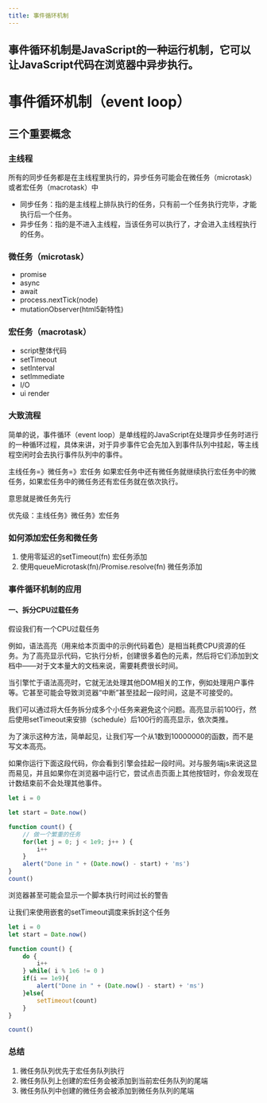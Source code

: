 ```yaml
---
title: 事件循环机制
---
```

事件循环机制是JavaScript的一种运行机制，它可以让JavaScript代码在浏览器中异步执行。
---
# 事件循环机制（event loop）

## 三个重要概念

### 主线程

所有的同步任务都是在主线程里执行的，异步任务可能会在微任务（microtask）或者宏任务（macrotask）中

- 同步任务：指的是主线程上排队执行的任务，只有前一个任务执行完毕，才能执行后一个任务。
- 异步任务：指的是不进入主线程，当该任务可以执行了，才会进入主线程执行的任务。

### 微任务（microtask）

- promise
- async
- await
- process.nextTick(node)
- mutationObserver(html5新特性)

### 宏任务（macrotask）

- script整体代码
- setTimeout
- setInterval
- setImmediate
- I/O
- ui render

### 大致流程

简单的说，事件循环（event loop）是单线程的JavaScript在处理异步任务时进行的一种循环过程，具体来讲，对于异步事件它会先加入到事件队列中挂起，等主线程空闲时会去执行事件队列中的事件。

主线任务=》微任务=》宏任务 如果宏任务中还有微任务就继续执行宏任务中的微任务，如果宏任务中的微任务还有宏任务就在依次执行。

意思就是微任务先行

优先级：主线任务》微任务》宏任务



### 如何添加宏任务和微任务

1. 使用零延迟的setTimeout(fn) 宏任务添加
2. 使用queueMicrotask(fn)/Promise.resolve(fn) 微任务添加



### 事件循环机制的应用

#### 一、拆分CPU过载任务

假设我们有一个CPU过载任务

例如，语法高亮（用来给本页面中的示例代码着色）是相当耗费CPU资源的任务。为了高亮显示代码，它执行分析，创建很多着色的元素，然后将它们添加到文档中——对于文本量大的文档来说，需要耗费很长时间。

当引擎忙于语法高亮时，它就无法处理其他DOM相关的工作，例如处理用户事件等。它甚至可能会导致浏览器“中断”甚至挂起一段时间，这是不可接受的。

我们可以通过将大任务拆分成多个小任务来避免这个问题。高亮显示前100行，然后使用setTimeout来安排（schedule）后100行的高亮显示，依次类推。

为了演示这种方法，简单起见，让我们写一个从1数到10000000的函数，而不是写文本高亮。

如果你运行下面这段代码，你会看到引擎会挂起一段时间。对与服务端js来说这显而易见，并且如果你在浏览器中运行它，尝试点击页面上其他按钮时，你会发现在计数结束前不会处理其他事件。

```javascript
let i = 0

let start = Date.now()

function count() {
    // 做一个繁重的任务
    for(let j = 0; j < 1e9; j++ ) {
        i++
    }
    alert("Done in " + (Date.now() - start) + 'ms')
}
count()
```

浏览器甚至可能会显示一个脚本执行时间过长的警告

让我们来使用嵌套的setTimeout调度来拆封这个任务

```javascript
let i = 0
let start = Date.now()

function count() {
    do {
        i++
    } while( i % 1e6 != 0 )
    if(i == 1e9){
        alert("Done in " + (Date.now() - start) + 'ms')
    }else{
        setTimeout(count)
    }
}

count()
```

### 总结

1. 微任务队列优先于宏任务队列执行
2. 微任务队列上创建的宏任务会被添加到当前宏任务队列的尾端  
3. 微任务队列中创建的微任务会被添加到微任务队列的尾端